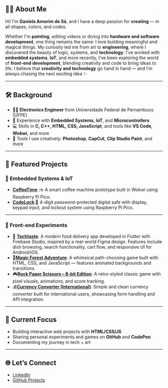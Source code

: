 ## 🎨✨ About Me

Hi! I'm **Daniela Amorim de Sá**, and I have a deep passion for **creating** — in all shapes, colors, and codes.

Whether I'm **painting**, editing videos or diving into **hardware and software development**, one thing remains the same:
I love building meaningful and magical things. My curiosity led me from art to **engineering**, where I discovered the beauty of logic, systems, and **technology**. I’ve worked with **embedded systems**, **IoT**, and more recently, I’ve been exploring the world of **front-end development**, blending creativity and code to bring ideas to life. I believe that **creativity and technology** go hand in hand — and I’m always chasing the next exciting idea ✨

---

## 🛠️ Background

- 👩‍🎓 **Electronics Engineer** from Universidade Federal de Pernambuco (UFPE)  
- 🤖 Experience with **Embedded Systems**, **IoT**, and **Microcontrollers**
- 💻 Skills in **C, C++, HTML, CSS, JavaScript**, and tools like **VS Code, Wokwi**, and more
- 🎨 Tools I use creatively: **Photoshop**, **CapCut**, **Clip Studio Paint**, and more

---

## 📂 Featured Projects

### 🔧 Embedded Systems & IoT

- [**CoffeeTime**](https://github.com/daniamorimdesa/CoffeeTime-SmartCoffeeMachine) :☕ A smart coffee machine prototype built in Wokwi using Raspberry Pi Pico.  
- [**CodeLock**](https://github.com/daniamorimdesa/CodeLock-Pico):🔐 4-digit password-protected digital safe with display, keypad input, and lockout system using Raspberry Pi Pico.

---

### 🎨 Front-end Experiments
- 📱 [**Techtaste**](https://github.com/daniamorimdesa/TechTaste-foodapp-v2): A modern food delivery app developed in Flutter with Firebase Studio, inspired by a real-world Figma design. Features include dish browsing, search functionality, cart flow, and responsive UI for Android/iOS.
- 🌲[**Magic Forest Adventure**](https://github.com/daniamorimdesa/MagicForestAdventure): A whimsical path-choosing game built with HTML, CSS, and JavaScript — features animated backgrounds and transitions.
- 🎮[**Rock Paper Scissors – 8-bit Edition**](https://github.com/daniamorimdesa/Rock-Paper-Scissors): A retro-styled classic game with pixel visuals, animations, and score tracking.
- 💰[**Currency Converter (International)**](https://github.com/daniamorimdesa/currency-converter): Simple and clean currency converter built for international users, showcasing form handling and API integration.

---



## 🚀 Current Focus

- Building interactive web projects with **HTML/CSS/JS**
- Sharing personal experiments and games on **GitHub** and **CodePen**
- Documenting my journey in tech + art

---

## 🌐 Let’s Connect
- [LinkedIn](https://www.linkedin.com/in/daniela-amorim-de-s%C3%A1-3b6234191/)
- [GitHub Projects](https://github.com/daniamorimdesa)

